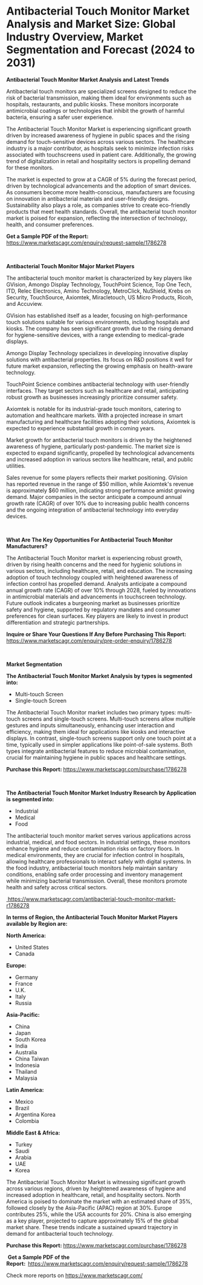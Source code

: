 <p><h1>Antibacterial Touch Monitor Market Analysis and Market Size: Global Industry Overview, Market Segmentation and Forecast (2024 to 2031)</h1></p><p><strong>Antibacterial Touch Monitor Market Analysis and Latest Trends</strong></p>
<p><p>Antibacterial touch monitors are specialized screens designed to reduce the risk of bacterial transmission, making them ideal for environments such as hospitals, restaurants, and public kiosks. These monitors incorporate antimicrobial coatings or technologies that inhibit the growth of harmful bacteria, ensuring a safer user experience. </p><p>The Antibacterial Touch Monitor Market is experiencing significant growth driven by increased awareness of hygiene in public spaces and the rising demand for touch-sensitive devices across various sectors. The healthcare industry is a major contributor, as hospitals seek to minimize infection risks associated with touchscreens used in patient care. Additionally, the growing trend of digitalization in retail and hospitality sectors is propelling demand for these monitors.</p><p>The market is expected to grow at a CAGR of 5% during the forecast period, driven by technological advancements and the adoption of smart devices. As consumers become more health-conscious, manufacturers are focusing on innovation in antibacterial materials and user-friendly designs. Sustainability also plays a role, as companies strive to create eco-friendly products that meet health standards. Overall, the antibacterial touch monitor market is poised for expansion, reflecting the intersection of technology, health, and consumer preferences.</p></p>
<p><strong>Get a Sample PDF of the Report:&nbsp;</strong> <a href="https://www.marketscagr.com/enquiry/request-sample/1786278?utm_campaign=1952&utm_medium=2&utm_source=Github&utm_content=ia&utm_term=27122024&utm_id=antibacterial-touch-monitor">https://www.marketscagr.com/enquiry/request-sample/1786278</a></p>
<p>&nbsp;</p>
<p><strong>Antibacterial Touch Monitor Major Market Players</strong></p>
<p><p>The antibacterial touch monitor market is characterized by key players like GVision, Amongo Display Technology, TouchPoint Science, Top One Tech, ITD, Relec Electronics, Amino Technology, MetroClick, NuShield, Krebs on Security, TouchSource, Axiomtek, Miracletouch, US Micro Products, Ricoh, and Accuview. </p><p>GVision has established itself as a leader, focusing on high-performance touch solutions suitable for various environments, including hospitals and kiosks. The company has seen significant growth due to the rising demand for hygiene-sensitive devices, with a range extending to medical-grade displays.</p><p>Amongo Display Technology specializes in developing innovative display solutions with antibacterial properties. Its focus on R&D positions it well for future market expansion, reflecting the growing emphasis on health-aware technology.</p><p>TouchPoint Science combines antibacterial technology with user-friendly interfaces. They target sectors such as healthcare and retail, anticipating robust growth as businesses increasingly prioritize consumer safety.</p><p>Axiomtek is notable for its industrial-grade touch monitors, catering to automation and healthcare markets. With a projected increase in smart manufacturing and healthcare facilities adopting their solutions, Axiomtek is expected to experience substantial growth in coming years.</p><p>Market growth for antibacterial touch monitors is driven by the heightened awareness of hygiene, particularly post-pandemic. The market size is expected to expand significantly, propelled by technological advancements and increased adoption in various sectors like healthcare, retail, and public utilities.</p><p>Sales revenue for some players reflects their market positioning. GVision has reported revenue in the range of $50 million, while Axiomtek's revenue is approximately $60 million, indicating strong performance amidst growing demand. Major companies in the sector anticipate a compound annual growth rate (CAGR) of over 10% due to increasing public health concerns and the ongoing integration of antibacterial technology into everyday devices.</p></p>
<p>&nbsp;</p>
<p><strong>What Are The Key Opportunities For Antibacterial Touch Monitor Manufacturers?</strong></p>
<p><p>The Antibacterial Touch Monitor market is experiencing robust growth, driven by rising health concerns and the need for hygienic solutions in various sectors, including healthcare, retail, and education. The increasing adoption of touch technology coupled with heightened awareness of infection control has propelled demand. Analysts anticipate a compound annual growth rate (CAGR) of over 10% through 2028, fueled by innovations in antimicrobial materials and advancements in touchscreen technology. Future outlook indicates a burgeoning market as businesses prioritize safety and hygiene, supported by regulatory mandates and consumer preferences for clean surfaces. Key players are likely to invest in product differentiation and strategic partnerships.</p></p>
<p><strong>Inquire or Share Your Questions If Any Before Purchasing This Report:</strong> <a href="https://www.marketscagr.com/enquiry/pre-order-enquiry/1786278?utm_campaign=1952&utm_medium=2&utm_source=Github&utm_content=ia&utm_term=27122024&utm_id=antibacterial-touch-monitor">https://www.marketscagr.com/enquiry/pre-order-enquiry/1786278</a></p>
<p>&nbsp;</p>
<p><strong>Market Segmentation</strong></p>
<p><strong>The Antibacterial Touch Monitor Market Analysis by types is segmented into:</strong></p>
<p><ul><li>Multi-touch Screen</li><li>Single-touch Screen</li></ul></p>
<p><p>The Antibacterial Touch Monitor market includes two primary types: multi-touch screens and single-touch screens. Multi-touch screens allow multiple gestures and inputs simultaneously, enhancing user interaction and efficiency, making them ideal for applications like kiosks and interactive displays. In contrast, single-touch screens support only one touch point at a time, typically used in simpler applications like point-of-sale systems. Both types integrate antibacterial features to reduce microbial contamination, crucial for maintaining hygiene in public spaces and healthcare settings.</p></p>
<p><strong>Purchase this Report:&nbsp;</strong><a href="https://www.marketscagr.com/purchase/1786278?utm_campaign=1952&utm_medium=2&utm_source=Github&utm_content=ia&utm_term=27122024&utm_id=antibacterial-touch-monitor">https://www.marketscagr.com/purchase/1786278</a></p>
<p>&nbsp;</p>
<p><strong>The Antibacterial Touch Monitor Market Industry Research by Application is segmented into:</strong></p>
<p><ul><li>Industrial</li><li>Medical</li><li>Food</li></ul></p>
<p><p>The antibacterial touch monitor market serves various applications across industrial, medical, and food sectors. In industrial settings, these monitors enhance hygiene and reduce contamination risks on factory floors. In medical environments, they are crucial for infection control in hospitals, allowing healthcare professionals to interact safely with digital systems. In the food industry, antibacterial touch monitors help maintain sanitary conditions, enabling safe order processing and inventory management while minimizing bacterial transmission. Overall, these monitors promote health and safety across critical sectors.</p></p>
<p><a href="https://www.marketscagr.com/antibacterial-touch-monitor-market-r1786278?utm_campaign=1952&utm_medium=2&utm_source=Github&utm_content=ia&utm_term=27122024&utm_id=antibacterial-touch-monitor">&nbsp;https://www.marketscagr.com/antibacterial-touch-monitor-market-r1786278</a></p>
<p><strong>In terms of Region, the Antibacterial Touch Monitor Market Players available by Region are:</strong></p>
<p>
    <p> <strong> North America: </strong>
        <ul>
            <li>United States</li>
            <li>Canada</li>
        </ul>
        </p> 
    <p> <strong> Europe: </strong>
        <ul>
            <li>Germany</li>
            <li>France</li>
            <li>U.K.</li>
            <li>Italy</li>
            <li>Russia</li>
        </ul>
        </p> 
    <p> <strong> Asia-Pacific: </strong>
        <ul>
            <li>China</li>
            <li>Japan</li>
            <li>South Korea</li>
            <li>India</li>
            <li>Australia</li>
            <li>China Taiwan</li>
            <li>Indonesia</li>
            <li>Thailand</li>
            <li>Malaysia</li>
        </ul>
        </p> 
    <p> <strong> Latin America: </strong>
        <ul>
            <li>Mexico</li>
            <li>Brazil</li>
            <li>Argentina Korea</li>
            <li>Colombia</li>
        </ul>
        </p> 
    <p> <strong> Middle East & Africa: </strong>
        <ul>
            <li>Turkey</li>
            <li>Saudi</li>
            <li>Arabia</li>
            <li>UAE</li>
            <li>Korea</li>
        </ul>
    </p>
    </p>
<p><p>The Antibacterial Touch Monitor Market is witnessing significant growth across various regions, driven by heightened awareness of hygiene and increased adoption in healthcare, retail, and hospitality sectors. North America is poised to dominate the market with an estimated share of 35%, followed closely by the Asia-Pacific (APAC) region at 30%. Europe contributes 25%, while the USA accounts for 20%. China is also emerging as a key player, projected to capture approximately 15% of the global market share. These trends indicate a sustained upward trajectory in demand for antibacterial touch technology.</p></p>
<p><strong>Purchase this Report: </strong><a href="https://www.marketscagr.com/purchase/1786278?utm_campaign=1952&utm_medium=2&utm_source=Github&utm_content=ia&utm_term=27122024&utm_id=antibacterial-touch-monitor">https://www.marketscagr.com/purchase/1786278</a></p>
<p>&nbsp;<strong>Get a Sample PDF of the Report:&nbsp;&nbsp;</strong><a href="https://www.marketscagr.com/enquiry/request-sample/1786278?utm_campaign=1952&utm_medium=2&utm_source=Github&utm_content=ia&utm_term=27122024&utm_id=antibacterial-touch-monitor">https://www.marketscagr.com/enquiry/request-sample/1786278</a></p>
<p><strong></strong></p>
<p>Check more reports on <a href="https://www.marketscagr.com/?utm_campaign=1952&utm_medium=2&utm_source=Github&utm_content=ia&utm_term=27122024&utm_id=antibacterial-touch-monitor">https://www.marketscagr.com/</a></p>